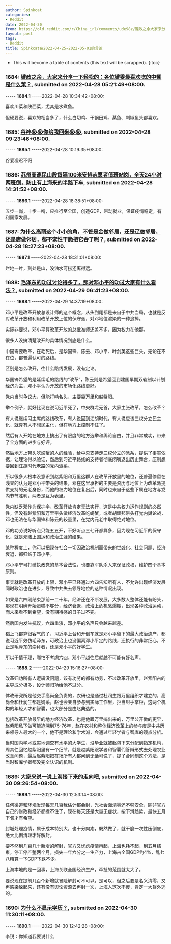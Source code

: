 ```yaml
---
author: Spinkcat
categories:
- Reddit
date: 2022-04-30
from: https://old.reddit.com/r/China_irl/comments/ude98z/键政之余大家来分享一下轻松的各位键委最喜欢吃的中餐是什么菜/
layout: post
tags:
- Reddit
title: Spinkcat在2022-04-25~2022-05-01的言论
---
```


* This will become a table of contents (this text will be scrapped).
{:toc}

### 1684: [键政之余，大家来分享一下轻松的：各位键委最喜欢吃的中餐是什么菜？](https://old.reddit.com/r/China_irl/comments/ude98z/键政之余大家来分享一下轻松的各位键委最喜欢吃的中餐是什么菜/), submitted on 2022-04-28 05:21:49+08:00.

----- __1684.1__ -----2022-04-28 10:34:42+08:00:

喜欢川菜和陕西菜，尤其是水煮鱼。

但硬要说，喜欢的相当多了，什么白切鸡、干锅田鸡、蒸鱼、剁椒鱼头都喜欢。

### 1685: [谷神😭😭你给我回来😭😭](https://old.reddit.com/r/China_irl/comments/udj8o4/谷神你给我回来/), submitted on 2022-04-28 09:23:46+08:00.

----- __1685.1__ -----2022-04-28 10:19:35+08:00:

谷爱凌迟不归

### 1686: [苏州高速昆山段每隔100米安排志愿者值班站岗，全天24小时两班倒，防止有上海来的半路下车](https://old.reddit.com/r/China_irl/comments/udoo0a/苏州高速昆山段每隔100米安排志愿者值班站岗全天24小时两班倒防止有上海来的半路下车/), submitted on 2022-04-28 14:31:52+08:00.

----- __1686.1__ -----2022-04-28 18:38:51+08:00:

五步一岗，十步一哨，应推行至全国，创造GDP，带动就业，保证疫情稳定，有利国家发展。

### 1687: [为什么高丽这个小小的角，不管是金做邻居，还是辽做邻居，还是唐做邻居，都不索性干脆把它吞了呢？](https://old.reddit.com/r/China_irl/comments/udrvad/为什么高丽这个小小的角不管是金做邻居还是辽做邻居还是唐做邻居都不索性干脆把它吞了呢/), submitted on 2022-04-28 18:27:23+08:00.

----- __1687.1__ -----2022-04-28 18:31:01+08:00:

烂地一片，到处是山，没油水可捞还离得远。

### 1688: [毛泽东的功过讨论得多了，那对邓小平的功过大家有什么看法？](https://old.reddit.com/r/China_irl/comments/ue7ba5/毛泽东的功过讨论得多了那对邓小平的功过大家有什么看法/), submitted on 2022-04-29 06:41:23+08:00.

----- __1688.1__ -----2022-04-29 14:37:19+08:00:

邓小平是改革开放总设计师的这个概念，从头到尾都是来自于中共当局，也就是反对改革开放和利用改革开放上位的保守派，对邓地位渲染的一种追捧。

实际非要说，邓小平算改革开放的总批准师还差不多，因为权力在他那。

很多人没搞清楚改开的具体情况到底是什么。

中国需要改革，在毛死后，是华国锋、陈云、邓小平、叶剑英这些巨头，无论在不在位，都普遍认可的路线。

区别是怎么改开，往什么路线发展，没有定论。

华国锋希望的是延续毛的路线的“改革”，陈云则是希望回到建国早期双轨制以计划经济为主，邓小平认为开放的市场化路线更好。

党内当时争议大，但能打响名头，主要靠万里和赵紫阳。

举个例子，就好比现在说习近平死了，中央群龙无首，大家主张改革，怎么改革？

有人说继续习主席的路线改革，有人说回到江胡时代，有人说应该三权分立民主化，就算有人不想民主化，但在地方上控制不住了。

然后有人开始在地方上搞出了有限度的地方选举和舆论自由，并且非常成功，带来了全方面的进步与好评。

然后地方上带头吃螃蟹的人的经验，给中央支持走三权分立的派系，提供了事实依据，让理论得以验证，然后到习近平路线的支持者彻底闭嘴退出历史舞台，压制想要回到江胡时代老路的党内派系。

所以很多人根本没意识到赵紫阳和万里这群人在改革开放里的地位，还普遍停留在浅显的认为是邓小平带头的结果，邓在这里承担的主要是资历与地位上为改革派提供支持的元老身份，而他的权力地位在复出后，同时也来自于这些下属在地方与党内节节胜利，两者是互为表里。

党内缺乏邓作为保护伞，改革开放肯定无法实行，这是中共权力运作规则的必然性，但没有赵紫阳和万里带头做经济改革吃螃蟹，或者胡耀邦带头打党内舆论战，邓也无法在与华国锋和陈云的较量里，在党内元老中取得绝对地位。

邓的功劳说好听点只能五五开，不好听点三七开都算多，因为现在习近平的保守化，就是邓赌上国运和政治生涯的结果。

某种程度上，你可以把现在社会一切因政治机制而带来的世袭化、社会问题、经济衰退，都归结于邓小平。

邓小平宁可打破执政党的基本合法性，也要靠军队杀人来保证政权，维护四个基本原则。

事实就是改革开放的上限，邓小平已经通过六四告知所有人，不允许出现经济发展同时政治也在进步，导致中共失去领导地位的这种情况出现。

如果是六四刚结束那前一二十年，经济还在不断发展，大多数人整体还能有盼头，那现在明确开始蛋糕不够分，经济衰退，政治上危机感爆棚，出现各种政治运动，而未来看不到希望，没有期待感的日子过不完。

然后国内发生抗议，六四重演，邓小平的名声只会越来越差。

稻上飞都算很客气的了，习近平上台和开倒车就是邓小平留下的最大政治遗产，都说习近平效仿毛泽东，可政治上也没偏离邓小平定的路线，还执行的非常细心，不止是毛泽东的崇拜者，还是邓小平的好学生。

所以于情于理，哪怕不考虑六四，邓小平越往后就越不可能有好名声。

----- __1688.2__ -----2022-04-29 15:16:27+08:00:

改革归功所有人逻辑没问题，该有功劳的都有功劳，不过改革开放里，赵紫阳占的主导成分极多，设计师归功给他不过分。

体改研究所是他交手高尚全负责的，农研也是通过杜润生跟万里组织才建立的，高尚全和杜润生都是嫡系，赵也会亲自参与到实际工作里，拒当甩手掌柜，这两个机构的年轻人才和智囊，也大部分是由赵典选的。

包括改革开放最早的地方经济改革，也是他跟万里搞出来的，万里公开做的更早，赵紫阳私下做可能追溯到75-76年，赵在农村和整体经济改革上的参与度是中共历来领导人最大的一个，他不是理论和学术派，会通过年轻学者与智库的观点分析。

当时国内学术或实地调查有水平的大学生，没毕业就被赵包下来分配到指定机构，周其仁回忆赵紫阳里有一个细节，就是赵紫阳跟学者和智囊们答辩形式去处理农业改革问题，最后赵紫阳把在场所有人都问到无话可说了，提了合同制这个方法，是当时智库学者都没完全认识的机制。

### 1689: [大家来说一说上海接下来的走向吧](https://old.reddit.com/r/China_irl/comments/uf0hzp/大家来说一说上海接下来的走向吧/), submitted on 2022-04-30 09:26:54+08:00.

----- __1689.1__ -----2022-04-30 12:53:14+08:00:

任何渠道和环境发现每天几百我估计都会封，光社会面清零还不够安全，除非官方自己的财政和经济都撑不住了，现在每天还是大量无症状，按下滑趋势，最快五月下旬才有希望。

封城处理疫情，属于成本特别大，也十分肉疼，既然做了，就干脆一次性压倒底，绝大比例清理才好解封。

要不然到几百几十新增的解封，官方又忧虑疫情再起，上海也耗不起，到五月结束，停工停产整两个月，损失一年六分之一生产力，上海占全国GDP约4%，乱七八糟算一下GDP下跌不少。

上海本地的是一回事，上海关联全国经济生产，牵扯的范围就太大了。

要说现在提前几百个新增就冒险解封可不可以，是可以，但之后要是名义清零，又再感染躲起来，还有没有舆论资源去再封一次，上海人这次不傻，肯定一大群外逃的。

### 1690: [为什么不显示学历？](https://old.reddit.com/r/China_irl/comments/uf2m4n/为什么不显示学历/), submitted on 2022-04-30 11:30:11+08:00.

----- __1690.1__ -----2022-04-30 12:42:28+08:00:

李锐：你知道我要说什么

